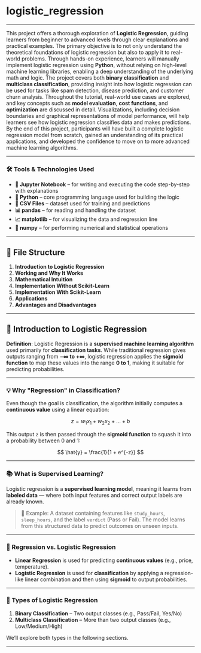 # logistic_regression
---

This project offers a thorough exploration of **Logistic Regression**, guiding learners from beginner to advanced levels through clear explanations and practical examples. The primary objective is to not only understand the theoretical foundations of logistic regression but also to apply it to real-world problems. Through hands-on experience, learners will manually implement logistic regression using **Python**, without relying on high-level machine learning libraries, enabling a deep understanding of the underlying math and logic. The project covers both **binary classification** and **multiclass classification**, providing insight into how logistic regression can be used for tasks like spam detection, disease prediction, and customer churn analysis. Throughout the tutorial, real-world use cases are explored, and key concepts such as **model evaluation**, **cost functions**, and **optimization** are discussed in detail. Visualizations, including decision boundaries and graphical representations of model performance, will help learners see how logistic regression classifies data and makes predictions. By the end of this project, participants will have built a complete logistic regression model from scratch, gained an understanding of its practical applications, and developed the confidence to move on to more advanced machine learning algorithms.

---

### 🛠️ Tools & Technologies Used

* **📘 Jupyter Notebook** – for writing and executing the code step-by-step with explanations
* **🐍 Python** – core programming language used for building the logic
* **📂 CSV Files** – dataset used for training and predictions
* **📊 pandas** – for reading and handling the dataset
* **📈 matplotlib** – for visualizing the data and regression line
* **📐 numpy** – for performing numerical and statistical operations 

---

## 📁 File Structure 

1. **Introduction to Logistic Regression**
2. **Working and Why It Works**
3. **Mathematical Intuition**
4. **Implementation Without Scikit-Learn**
5. **Implementation With Scikit-Learn**
6. **Applications**
7. **Advantages and Disadvantages**

---

## 📘 Introduction to Logistic Regression

**Definition**:
Logistic Regression is a **supervised machine learning algorithm** used primarily for **classification tasks**. While traditional regression gives outputs ranging from **−∞ to +∞**, logistic regression applies the **sigmoid function** to map these values into the range **0 to 1**, making it suitable for predicting probabilities.

---

### 💡 Why "Regression" in Classification?

Even though the goal is classification, the algorithm initially computes a **continuous value** using a linear equation:

$$
z = w_1x_1 + w_2x_2 + \ldots + b
$$

This output `z` is then passed through the **sigmoid function** to squash it into a probability between 0 and 1:

$$
\hat{y} = \frac{1}{1 + e^{-z}}
$$

---

### 📚 What is Supervised Learning?

Logistic regression is a **supervised learning model**, meaning it learns from **labeled data** — where both input features and correct output labels are already known.

> 🧠 Example:
> A dataset containing features like `study_hours`, `sleep_hours`, and the label `verdict` (Pass or Fail). The model learns from this structured data to predict outcomes on unseen inputs.

---

### 🔄 Regression vs. Logistic Regression

* **Linear Regression** is used for predicting **continuous values** (e.g., price, temperature).
* **Logistic Regression** is used for **classification** by applying a regression-like linear combination and then using **sigmoid** to output probabilities.

---

### 🧭 Types of Logistic Regression

1. **Binary Classification** – Two output classes (e.g., Pass/Fail, Yes/No)
2. **Multiclass Classification** – More than two output classes (e.g., Low/Medium/High)

We’ll explore both types in the following sections.

---
